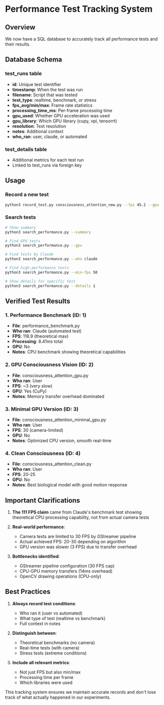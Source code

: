 # Performance Test Tracking System

## Overview
We now have a SQL database to accurately track all performance tests and their results.

## Database Schema

### test_runs table
- **id**: Unique test identifier
- **timestamp**: When the test was run
- **filename**: Script that was tested
- **test_type**: realtime, benchmark, or stress
- **fps_avg/min/max**: Frame rate statistics
- **processing_time_ms**: Per-frame processing time
- **gpu_used**: Whether GPU acceleration was used
- **gpu_library**: Which GPU library (cupy, vpi, tensorrt)
- **resolution**: Test resolution
- **notes**: Additional context
- **who_ran**: user, claude, or automated

### test_details table
- Additional metrics for each test run
- Linked to test_runs via foreign key

## Usage

### Record a new test
```bash
python3 record_test.py consciousness_attention_new.py --fps 45.2 --gpu --gpu-lib cupy --notes "Testing new optimizations"
```

### Search tests
```bash
# Show summary
python3 search_performance.py --summary

# Find GPU tests
python3 search_performance.py --gpu

# Find tests by Claude
python3 search_performance.py --who claude

# Find high-performance tests
python3 search_performance.py --min-fps 50

# Show details for specific test
python3 search_performance.py --details 1
```

## Verified Test Results

### 1. Performance Benchmark (ID: 1)
- **File**: performance_benchmark.py
- **Who ran**: Claude (automated test)
- **FPS**: 118.9 (theoretical max)
- **Processing**: 8.41ms total
- **GPU**: No
- **Notes**: CPU benchmark showing theoretical capabilities

### 2. GPU Consciousness Vision (ID: 2)
- **File**: consciousness_attention_gpu.py
- **Who ran**: User
- **FPS**: ~3 (very slow)
- **GPU**: Yes (CuPy)
- **Notes**: Memory transfer overhead dominated

### 3. Minimal GPU Version (ID: 3)
- **File**: consciousness_attention_minimal_gpu.py
- **Who ran**: User
- **FPS**: 30 (camera-limited)
- **GPU**: No
- **Notes**: Optimized CPU version, smooth real-time

### 4. Clean Consciousness (ID: 4)
- **File**: consciousness_attention_clean.py
- **Who ran**: User
- **FPS**: 20-25
- **GPU**: No
- **Notes**: Best biological model with good motion response

## Important Clarifications

1. **The 111 FPS claim** came from Claude's benchmark test showing theoretical CPU processing capability, not from actual camera tests

2. **Real-world performance**:
   - Camera tests are limited to 30 FPS by GStreamer pipeline
   - Actual achieved FPS: 20-30 depending on algorithm
   - GPU version was slower (3 FPS) due to transfer overhead

3. **Bottlenecks identified**:
   - GStreamer pipeline configuration (30 FPS cap)
   - CPU-GPU memory transfers (14ms overhead)
   - OpenCV drawing operations (CPU-only)

## Best Practices

1. **Always record test conditions**:
   - Who ran it (user vs automated)
   - What type of test (realtime vs benchmark)
   - Full context in notes

2. **Distinguish between**:
   - Theoretical benchmarks (no camera)
   - Real-time tests (with camera)
   - Stress tests (extreme conditions)

3. **Include all relevant metrics**:
   - Not just FPS but also min/max
   - Processing time per frame
   - Which libraries were used

This tracking system ensures we maintain accurate records and don't lose track of what actually happened in our experiments.